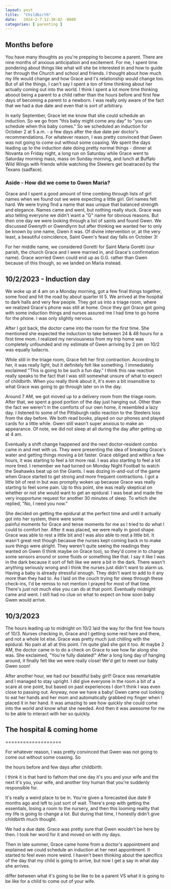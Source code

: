 ```yaml
---
layout: post
title:  "Childbirth"
date:   2024-2-7 12:30:02 -0600
categories: [ parenting ]
---
```


## Months before
You have many thoughts as you're prepping 
to become a parent. There are nine months
of anxious anticipation and excitement. 
For me, I spent time 
pondering about things like what will 
she be interested in and how to guide her
through the Church and school and friends. 
I thought about how much my life would
change and how Grace and I's relationship
would change too. But of all the things,
I can't say I spent a ton of time thinking
about her actually coming out into the world.
I think I spent a lot more time thinking aboout
being a parent to a child rather than 
the hours before and first few days of
becoming a parent to a newborn. I was really
only aware of the fact that we had a due 
date and even that is sort of arbitrary. 

In early September, Grace let me know that
she could schedule an induction. So we go 
from "this baby might come any day" to 
"you can schedule when this baby comes." 
So we scheduled an induction for October 2 at 
5 a.m. - a few days
after the due date per doctor's recommendations.
For whatever reason, I was pretty convinced 
that Gwen was not going to come out without
some coaxing. We spent the days leading up to
the induction date doing pretty normal things - 
dinner at Novanta on Friday night, a long run
on Saturday while Grace went to Saturday
morning mass, mass on Sunday morning, and 
lunch at Buffalo Wild Wings with friends
while watching the Steelers get boatraced
by the Texans (sadface). 

### Aside - How did we come to Gwen Maria?
Grace and I spent a good amount of time combing
through lists of girl names when we found out we
were expecting a little girl. Girl names felt
hard. We were trying find a name that was unique
that balanced strength and elegance. 
Names came and went, but nothing really stuck. 
Grace was also telling everyone we didn't want a 
"G" name for obvious reasons. But then one day
we were looking through a list of saints and 
found Gwen. We discussed Gwenyth or Gwendlynn
but after thinking we wanted her to only be 
known by one name, Gwen it was. Of divine 
intervention or, at the very least, a beautiful
coincidence, Saint Gwen's feast day falls
on October 3!

For her middle name, we considered Goretti
for Saint Maria Goretti (our parish, the church
Grace and I were married in, and Grace's 
confirmation name). Grace worried Gwen could
end up as G.G. rather than Gwen because of this
though, so we landed on Maria instead.

## 10/2/2023 - Induction day
We woke up at 4 am on a Monday morning, got a 
few final things together, some food and hit
the road by about quarter til 5. We arrived
at the hospital to dark halls and very few
people. They got us into a triage room, where  
we realized Grace's phone was still at home. 
Once they got Grace got going with some 
induction things and nurses assured me I had
time to go home for the phone. I was only 
slightly nervous.

After I got back, the doctor came into the 
room for the first time. She mentioned she
expected the induction to take between 24 &
48 hours for a first time mom. I realized 
my nerviousness from my trip home was
completely unfounded and my estimate of Gwen
arriving by 2 pm on 10/2 was equally ludacris.

While still in the triage room, Grace felt 
her first contraction. According to her, it
was really light, but it definitely felt like
something. I immediately exclaimed "This is
going to be such a fun day." I think this raw
reaction really speaks to the fact that I 
was still somewhat unsure of what to expect of
childbirth. When you really think about it,
it's even a bit insensitive to what Grace was
going to go through later on in the day. 

Around 7 AM, we got moved up to a delivery room
from the triage room. After that, we spent a 
good portion of the day just hanging out. Other
than the fact we weren't in the comforts of our
own home, it resembled a lazy day. I listened
to some of the Pittsburgh radio reaction to the
Steelers loss from the day before. We both read
books, played on our phones and played cards
for a little while. Gwen still wasn't super
anxious to make an appearance. Of note, we did
not sleep at all during the day after getting
up at 4 am.

Eventually a shift change happened and the next
doctor-resident combo came in and met with us. They 
were presenting the idea of breaking Grace's 
water and getting things moving a bit faster. 
Grace obliged and within a few hours, it was
starting to feel a lot more real. I was also
starting to feel a lot more tired. I remember we had turned
on Monday Night Football to watch the Seahawks beat
up on the Giants. I was dozing in-and-out of the 
game when Grace started to get strong and more 
frequent contractions. I got a little bit of rest
in but was promptly woken up because Grace was really
starting to feel some pain. Up to this point, she
was really skeptical on whether or not she would 
want to get an epidural. I was beat and made the
very inopportune request for another 30 minutes
of sleep. To which she replied, "No, I need you now."

She decided on getting the epidural at the
perfect time and until it
actually got into her system, there were some  
painful moments for Grace and tense moments for me as 
I tried to do what I could to comfort her. After it 
was placed, we were really in good shape. Grace was able
to rest a little bit and I was also able to rest a 
little bit. It wasn't great rest though becasue
the nurses kept coming back in to make sure things
were alright. They weren't quite seeing the readings
they wanted on Gwen (I think maybe on Grace too), so 
they'd come in to change some sensors around or some
fluids or something like that. I say it like I was in the 
dark because it sort of felt like we were a bit in the
dark. There wasn't anything seriously wrong and I think 
the nurses just didn't want to alarm us. Having a baby is
already stressful enough. They didn't want to add to it
any more than they had to. As I laid on the couch trying
for sleep through these check-ins, I'd be remiss to not
mention I prayed for most of that time. There's just not
much else you can do at that point. Eventually midnight
came and went. I still had no clue on what to expect 
on how soon baby Gwen would arrive. 

## 10/3/2023
The hours leading up to midnight on 10/2 laid the way
for the first few hours of 10/3. Nurses checking in,
Grace and I getting some rest here and there, and not a 
whole lot else. Grace was pretty much just chilling with
the epidural. No pain at all at this point. I'm quite glad
she got it too. At maybe 2 AM, the doctor came in to do a
check on Grace to see how far along she was. She exclaimed,
"You're fully dialated!" After a long long day of hanging
around, it finally felt like we were really close! We'd 
get to meet our baby Gwen soon!

After another hour, we had our beautiful baby girl!! 
Grace was remarkable and I managed to stay upright. I did
give everyone in the room a bit of a scare at one point,
but based on past experiences I don't think I was even
close to passing out. Anyway, now we have a baby! Gwen came
out looking to eat her hands and her mom and automatically grabbed
my finger when I placed it in her hand. It was
amazing to see how quickly she could come into the world and
know what she needed. And then it was awesome for me to be able 
to interact with her so quickly.
 

## The hospital & coming home


===================

For whatever reason, I was pretty convinced 
that Gwen was not going to come out without
some coaxing. So


the hours before and few days after childbirth.

I think it is that hard to fathom that one day
it's you and your wife and the next it's you, 
your wife, and another tiny human that you're
suddenly responsible for. 

It's really a weird place to be in. You're given
a forecasted due date 9 months ago and left
to just sort of wait. There's prep with 
getting the essentials, losing a room to the
nursery, and then this looming reality that
my life is going to change a lot. But during
that time, I honestly didn't give childbirth
much thought. 

We had a due date. Grace was pretty
sure that Gwen wouldn't be here by then. I 
took her word for it and moved on with my days.

Then in late summer, Grace came home from a 
doctor's appointment and explained we could
schedule an induction at her next appointment. 
It started to feel even more weird. I haven't 
been thinking about the specifics of the day that
my child is going to arrive, but now I get a say
in what day she arrives. 

differ between what it's going to be like to be a parent VS what it is going to be 
like for a child to come out of your wife.